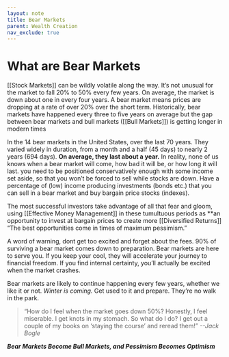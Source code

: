 ```yaml
---
layout: note
title: Bear Markets
parent: Wealth Creation
nav_exclude: true
---
```


# What are Bear Markets

[[Stock Markets]] can be wildly volatile along the way. It’s not unusual for the market to fall 20% to 50% every few years. On average, the market is down about one in every four years. A bear market means prices are dropping at a rate of over 20% over the short term. Historically, bear markets have happened every three to five years on average but the gap between bear markets and bull markets ([[Bull Markets]]) is getting longer in modern times

In the 14 bear markets in the United States, over the last 70 years. They varied widely in duration, from a month and a half (45 days) to nearly 2 years (694 days). **On average, they last about a year.** In reality, none of us knows when a bear market will come, how bad it will be, or how long it will last. you need to be positioned conservatively enough with some income set aside, so that you won’t be forced to sell while stocks are down. Have a percentage of (low) income producing investments (bonds etc.) that you can sell in a bear market and buy bargain price stocks (indexes).

The most successful investors take advantage of all that fear and gloom, using [[Effective Money Management]] in these tumultuous periods as \*\*an opportunity to invest at bargain prices to create more [[Diversified Returns]] “The best opportunities come in times of maximum pessimism.”

A word of warning, dont get too excited and forget about the fees. 90% of surviving a bear market comes down to preparation. Bear markets are here to serve you. If you keep your cool, they will accelerate your journey to financial freedom. If you find internal certainty, you’ll actually be excited when the market crashes.

Bear markets are likely to continue happening every few years, whether we like it or not. _Winter is coming._ Get used to it and prepare. They’re no walk in the park.

> “How do I feel when the market goes down 50%? Honestly, I feel miserable. I get knots in my stomach. So what do I do? I get out a couple of my books on ‘staying the course’ and reread them!”
> _--Jack Bogle_

**_Bear Markets Become Bull Markets, and Pessimism Becomes Optimism_**
